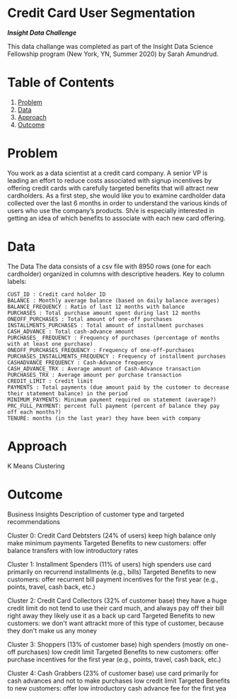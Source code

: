 # Credit Card User Segmentation
___Insight Data Challenge___

This data challange was completed as part of the Insight Data Science Fellowship program (New York, YN, Summer 2020) by Sarah Amundrud.



# Table of Contents
1. [Problem](README.md#introduction)
2. [Data](README.md#data)
3. [Approach](README.md#approach)
4. [Outcome](README.md#outcome)
 
 
 
# Problem
You work as a data scientist at a credit card company. A senior VP is leading an effort to reduce costs associated with signup incentives by offering credit cards with carefully targeted benefits that will attract new cardholders. As a first step, she would like you to examine cardholder data collected over the last 6 months in order to understand the various kinds of users who use the company’s products. Sh/e is especially interested in getting an idea of which benefits to associate with each new card offering.


# Data

The Data The data consists of a csv file with 8950 rows (one for each cardholder) organized in columns with descriptive headers. Key to column labels:

    CUST_ID : Credit card holder ID
    BALANCE : Monthly average balance (based on daily balance averages)
    BALANCE_FREQUENCY : Ratio of last 12 months with balance
    PURCHASES : Total purchase amount spent during last 12 months
    ONEOFF_PURCHASES : Total amount of one-off purchases
    INSTALLMENTS_PURCHASES : Total amount of installment purchases
    CASH_ADVANCE : Total cash-advance amount
    PURCHASES_ FREQUENCY : Frequency of purchases (percentage of months with at least one purchase)
    ONEOFF_PURCHASES_FREQUENCY : Frequency of one-off-purchases
    PURCHASES_INSTALLMENTS_FREQUENCY : Frequency of installment purchases
    CASHADVANCE FREQUENCY : Cash-Advance frequency
    CASH_ADVANCE_TRX : Average amount of Cash-Advance transaction
    PURCHASES_TRX : Average amount per purchase transaction
    CREDIT_LIMIT : Credit limit
    PAYMENTS : Total payments (due amount paid by the customer to decrease their statement balance) in the period
    MINIMUM_PAYMENTS: Minimum payment required on statement (average?)
    PRC_FULL_PAYMENT: percent full payment (percent of balance they pay off each months?)
    TENURE: months (in the last year) they have been with company


 
# Approach

K Means Clustering




# Outcome

Business Insights
Description of customer type and targeted recommendations

Cluster 0: Credit Card Debtsters (24% of users)
    keep high balance
    only make minimum payments
Targeted Benefits to new customers:
    offer balance transfers with low introductory rates

Cluster 1: Installment Spenders (11% of users)
    high spenders
    use card primarily on recurrend installments (e.g., bills)
Targeted Benefits to new customers:
    offer recurrent bill payment incentives for the first year (e.g., points, travel, cash back, etc.)

Cluster 2: Credit Card Collectors (32% of customer base)
    they have a huge credit limit
    do not tend to use their card much, and always pay off their bill right away
    they likely use it as a back up card
Targeted Benefits to new customers:
    we don't want attrackt more of this type of customer, because they don't make us any money

Cluster 3: Shoppers (13% of customer base)
    high spenders (mostly on one-off purchases)
    low credit limit
Targeted Benefits to new customers:
    offer purchase incentives for the first year (e.g., points, travel, cash back, etc.)

Cluster 4: Cash Grabbers (23% of customer base)
    use card primarily for cash advances and not to make purchases
    low credit limit
Targeted Benefits to new customers:
    offer low introductory cash advance fee for the first yea


